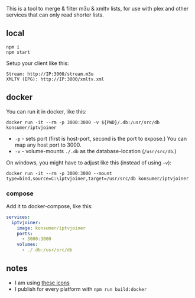 This is a tool to merge & filter m3u & xmltv lists, for use with plex and other services that can only read shorter lists.


## local

```
npm i
npm start
```

Setup your client like this:

```
Stream: http://IP:3000/stream.m3u
XMLTV (EPG): http://IP:3000/xmltv.xml
```

## docker

You can run it in docker, like this:

```
docker run -it --rm -p 3000:3000 -v ${PWD}/.db:/usr/src/db konsumer/iptvjoiner
```

- `-p` - sets port (first is host-port, second is the port to expose.) You can map any host port to 3000.
- `-v` - volume-mounts `./.db` as the database-location (`/usr/src/db`.)

On windows, you might have to adjust like this (instead of using `-v`):

```
docker run -it --rm -p 3000:3000 --mount type=bind,source=C:\iptvjoiner,target=/usr/src/db konsumer/iptvjoiner
```

### compose

Add it to docker-compose, like this:

```yml
services:
  iptvjoiner:
    image: konsumer/iptvjoiner
    ports:
      - 3000:3000
    volumes:
      - ./.db:/usr/src/db
```


## notes

- I am using [these icons](https://icon-sets.iconify.design/carbon/)
- I publish for every platform with `npm run build:docker`
